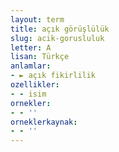 ```yaml
---
layout: term
title: açık görüşlülük
slug: acik-gorusluluk
letter: A
lisan: Türkçe
anlamlar:
- ► açık fikirlilik
ozellikler:
- - isim
ornekler:
- - ''
orneklerkaynak:
- - ''
---
```

